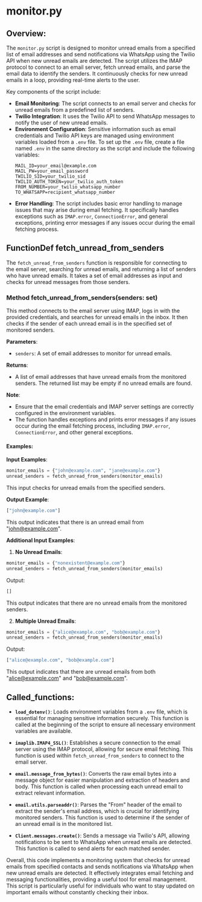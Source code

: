 # monitor.py

## Overview:
The `monitor.py` script is designed to monitor unread emails from a specified list of email addresses and send notifications via WhatsApp using the Twilio API when new unread emails are detected. The script utilizes the IMAP protocol to connect to an email server, fetch unread emails, and parse the email data to identify the senders. It continuously checks for new unread emails in a loop, providing real-time alerts to the user.

Key components of the script include:
- **Email Monitoring**: The script connects to an email server and checks for unread emails from a predefined list of senders.
- **Twilio Integration**: It uses the Twilio API to send WhatsApp messages to notify the user of new unread emails.
- **Environment Configuration**: Sensitive information such as email credentials and Twilio API keys are managed using environment variables loaded from a `.env` file. To set up the `.env` file, create a file named `.env` in the same directory as the script and include the following variables:
  ```
  MAIL_ID=your_email@example.com
  MAIL_PW=your_email_password
  TWILIO_SID=your_twilio_sid
  TWILIO_AUTH_TOKEN=your_twilio_auth_token
  FROM_NUMBER=your_twilio_whatsapp_number
  TO_WHATSAPP=recipient_whatsapp_number
  ```
- **Error Handling**: The script includes basic error handling to manage issues that may arise during email fetching. It specifically handles exceptions such as `IMAP.error`, `ConnectionError`, and general exceptions, printing error messages if any issues occur during the email fetching process.

## FunctionDef fetch_unread_from_senders

The `fetch_unread_from_senders` function is responsible for connecting to the email server, searching for unread emails, and returning a list of senders who have unread emails. It takes a set of email addresses as input and checks for unread messages from those senders.

### Method fetch_unread_from_senders(senders: set)
This method connects to the email server using IMAP, logs in with the provided credentials, and searches for unread emails in the inbox. It then checks if the sender of each unread email is in the specified set of monitored senders.

**Parameters**:
- `senders`: A set of email addresses to monitor for unread emails.

**Returns**:
- A list of email addresses that have unread emails from the monitored senders. The returned list may be empty if no unread emails are found.

**Note**: 
- Ensure that the email credentials and IMAP server settings are correctly configured in the environment variables.
- The function handles exceptions and prints error messages if any issues occur during the email fetching process, including `IMAP.error`, `ConnectionError`, and other general exceptions.

#### Examples:
**Input Examples**: 
```python
monitor_emails = {"john@example.com", "jane@example.com"}
unread_senders = fetch_unread_from_senders(monitor_emails)
```
This input checks for unread emails from the specified senders.

**Output Example**:
```python
["john@example.com"]
```
This output indicates that there is an unread email from "john@example.com".

**Additional Input Examples**:
1. **No Unread Emails**:
```python
monitor_emails = {"nonexistent@example.com"}
unread_senders = fetch_unread_from_senders(monitor_emails)
```
Output:
```python
[]
```
This output indicates that there are no unread emails from the monitored senders.

2. **Multiple Unread Emails**:
```python
monitor_emails = {"alice@example.com", "bob@example.com"}
unread_senders = fetch_unread_from_senders(monitor_emails)
```
Output:
```python
["alice@example.com", "bob@example.com"]
```
This output indicates that there are unread emails from both "alice@example.com" and "bob@example.com".

## Called_functions:
- **`load_dotenv()`**: Loads environment variables from a `.env` file, which is essential for managing sensitive information securely. This function is called at the beginning of the script to ensure all necessary environment variables are available.

- **`imaplib.IMAP4_SSL()`**: Establishes a secure connection to the email server using the IMAP protocol, allowing for secure email fetching. This function is used within `fetch_unread_from_senders` to connect to the email server.

- **`email.message_from_bytes()`**: Converts the raw email bytes into a message object for easier manipulation and extraction of headers and body. This function is called when processing each unread email to extract relevant information.

- **`email.utils.parseaddr()`**: Parses the "From" header of the email to extract the sender's email address, which is crucial for identifying monitored senders. This function is used to determine if the sender of an unread email is in the monitored list.

- **`Client.messages.create()`**: Sends a message via Twilio's API, allowing notifications to be sent to WhatsApp when unread emails are detected. This function is called to send alerts for each matched sender.

Overall, this code implements a monitoring system that checks for unread emails from specified contacts and sends notifications via WhatsApp when new unread emails are detected. It effectively integrates email fetching and messaging functionalities, providing a useful tool for email management. This script is particularly useful for individuals who want to stay updated on important emails without constantly checking their inbox.